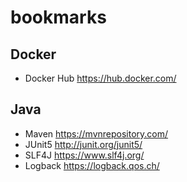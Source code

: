# bookmarks

## Docker
- Docker Hub https://hub.docker.com/

## Java
- Maven https://mvnrepository.com/
- JUnit5 http://junit.org/junit5/
- SLF4J https://www.slf4j.org/
- Logback https://logback.qos.ch/
